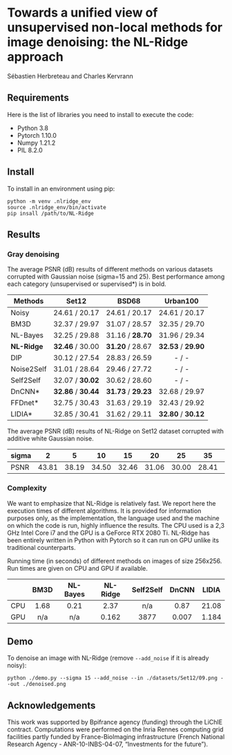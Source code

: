 # Towards a unified view of unsupervised non-local methods for image denoising: the NL-Ridge approach
Sébastien Herbreteau and Charles Kervrann

## Requirements

Here is the list of libraries you need to install to execute the code:
* Python 3.8
* Pytorch 1.10.0
* Numpy 1.21.2
* PIL 8.2.0

## Install

To install in an environment using pip:

```
python -m venv .nlridge_env
source .nlridge_env/bin/activate
pip insall /path/to/NL-Ridge
```

## Results

### Gray denoising
The average PSNR (dB) results of different methods on various datasets corrupted with Gaussian noise (sigma=15 and 25). Best performance among each category (unsupervised or supervised*) is in bold.

| Methods | Set12 | BSD68 | Urban100 |
|---------|:-------:|:--------:|:--------:|
| Noisy     |  24.61 / 20.17 |  24.61 / 20.17 |   24.61 / 20.17  |
| BM3D      | 32.37 / 29.97 | 31.07 / 28.57  | 32.35 / 29.70 |
| NL-Bayes  |   32.25 / 29.88  | 31.16 / **28.70** |  31.96 / 29.34 |
| **NL-Ridge**  |  **32.46** / 30.00  | **31.20** / 28.67  | **32.53** / **29.90** |
| DIP  |   30.12 / 27.54 | 28.83 / 26.59  |  - / - |
| Noise2Self  |   31.01 / 28.64 | 29.46 / 27.72 |  - / - |
| Self2Self  |   32.07 / **30.02** | 30.62 / 28.60 |  - / - |
|DnCNN*| **32.86** / **30.44** | **31.73** / **29.23** | 32.68 / 29.97|
|FFDnet*  |   32.75 / 30.43 | 31.63 / 29.19 | 32.43 / 29.92|
| LIDIA*  |  32.85 / 30.41 |  31.62 / 29.11 | **32.80** / **30.12** |



The average PSNR (dB) results of NL-Ridge on Set12 dataset corrupted with additive white Gaussian noise.

| sigma |  2 | 5 | 10 | 15 | 20 | 25 | 35 | 50 |
|---------|:-------:|:--------:|:--------:|:--------:|:--------:|:--------:|:--------:|:--------:|
|  PSNR | 43.81 | 38.19 | 34.50 | 32.46 | 31.06 | 30.00 | 28.41 |  26.72 |

### Complexity
We want to emphasize that  NL-Ridge is relatively fast. We report here the execution times of different algorithms. It is
provided for information purposes only, as the implementation, the language used and the machine on which the code is run, highly influence the  results. The CPU used is a 2,3 GHz Intel Core i7 and the GPU is a GeForce RTX 2080 Ti. NL-Ridge has been entirely written in Python with Pytorch so it can run on GPU unlike its traditional counterparts. 


Running time (in seconds) of different methods on images of size 256x256. Run times are given on CPU and GPU if available.

| | BM3D | NL-Bayes | NL-Ridge | Self2Self | DnCNN | LIDIA |
|---------|:-------:|:--------:|:--------:|:--------:|:--------:|:--------:|
|  CPU | 1.68 | 0.21 | 2.37 | n/a | 0.87 | 21.08|
|  GPU | n/a | n/a | 0.162 | 3877 | 0.007 | 1.184|
## Demo

To denoise an image with NL-Ridge (remove ``--add_noise`` if it is already noisy):
```
python ./demo.py --sigma 15 --add_noise --in ./datasets/Set12/09.png --out ./denoised.png
```

## Acknowledgements

This work was supported by Bpifrance agency (funding) through the LiChIE contract. Computations  were performed on the Inria Rennes computing grid facilities partly funded by France-BioImaging infrastructure (French National Research Agency - ANR-10-INBS-04-07, “Investments for the future”).

 


